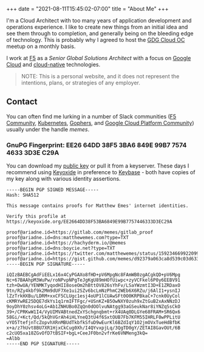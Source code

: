 +++
date = "2021-08-11T15:45:02-07:00"
title = "About Me"
+++

I'm a Cloud Architect with too many years of application development and
operations experience. I like to create new things from an initial
idea and see them through to completion, and generally being on the
bleeding edge of technology. This is probably why I agreed
to host the [GDG Cloud OC] meetup on a monthly basis.

I work at [F5] as a *Senior Global Solutions Architect* with
a focus on [Google Cloud] and [cloud-native] technologies.

> NOTE: This is a personal
website, and it does not represent the intentions, plans, or strategies of any employer.

## Contact

You can often find me lurking in a number of Slack communities
([F5 Community], [Kubernetes], [Gophers], and [Google Cloud Platform Community])
usually under the handle *memes*.

### GnuPG Fingerprint: EE26 64DD 38F5 3BA6 849E 99B7 7574 4633 3D3E C29A

You can download my [public key] or pull it from a keyserver. These days I recommend
using [Keyoxide] in preference to [Keybase] - both have copies of my key along
with various identity assertions.

<!-- spell-checker: disable -->
```plaintext
-----BEGIN PGP SIGNED MESSAGE-----
Hash: SHA512

This message contains proofs for Matthew Emes' internet identities.

Verify this profile at https://keyoxide.org/EE2664DD38F53BA6849E99B7757446333D3EC29A

proof@ariadne.id=https://gitlab.com/memes/gitlab_proof
proof@ariadne.id=dns:matthewemes.com?type=TXT
proof@ariadne.id=https://hachyderm.io/@memes
proof@ariadne.id=dns:boycie.net?type=TXT
proof@ariadne.id=https://twitter.com/matthewemes/status/1592346699220996096
proof@ariadne.id=https://gist.github.com/memes/d92379a063ca8d539c03d6332d29e668
-----BEGIN PGP SIGNATURE-----

iQIzBAEBCgAdFiEELx16x4CyPGAXo8fHD+pV6MpgNc8FAmWB0zgACgkQD+pV6Mpg
Nc+67BAAhpM3WuPw/roNPvpNPgTeJgKgU89mHOfUiwpc+zyVCFkel6P0y6EEBV91
tzh+DwUA/YENMKTyqodHII8oseOm2hBttOV826sYhFv/LSaYWzmtI3D+E1ZRDaxO
9tn/RZy4kbf9k2Mm9dUF7Xe1ui2SZv6bcLmNzPhmC2WEb6X6RZu/j6AlI1+ysnIJ
lZzTrkHXBu/LDRM+xxCF5CLUgc1esj4oUP1lCUAwSFt0O0KRPBkaC+7cnk0UyCol
cKMRYwRE25DQE7dkYs1q1rmIFTFgc/+USnKZ+B5OwNXY0zuh9xZtGuB2xAxNNzDJ
9oyDhY0zhsv4oLG+Ab1ZNHUBo0ZqQn0dOOlvuNAtgg93aGSeukNar8iYNZqSsCkO
39+/CPRKwW1I4/VyUIMVABtnedZxYSchgnqbmt+rX4UAq0DLGYe68FRAM+SR6Qx6
58Gi/+Kct/Qd/5kQhVGrAh4iHLYneQ3tU4f6SxtOUB7Fb7KFM55IHRLF0wPPLitU
vYO5TtefjnTcZopvhXRnMBUdTkbfkSfuD9wEurKl6BZdIqY1O2jmOVxTueHdBfbK
x+a/z7hUvt8BU7XR1HjxCkCug0Xh/I4QYvxpjLq/3QgTD0gY/ZETAI8GavOUt/6B
c2cUO5xa18ZGvOfD7tBSIF+bgL+CeeJF0bn2vfrKe6VNMeng3kQ=
=Albb
-----END PGP SIGNATURE-----
```
<!-- spell-checker: enable -->

[GDG Cloud OC]: https://gdgcloudoc.com/
[F5]: https://www.f5.com/
[Google Cloud]: https://cloud.google.com/
[cloud-native]: https://cncf.io/
[f5 Community]: https://f5cloudsolutions.herokuapp.com/
[Kubernetes]: https://kubernetes.slack.com
[Gophers]: https://gophers.slack.completion
[Google Cloud Platform Community]: https://googlecloud-community.slack.com
[public key]: 757446333D3EC29A.txt
[keybase]: https://keybase.io/
[keyoxide]: https://keyoxide.org
